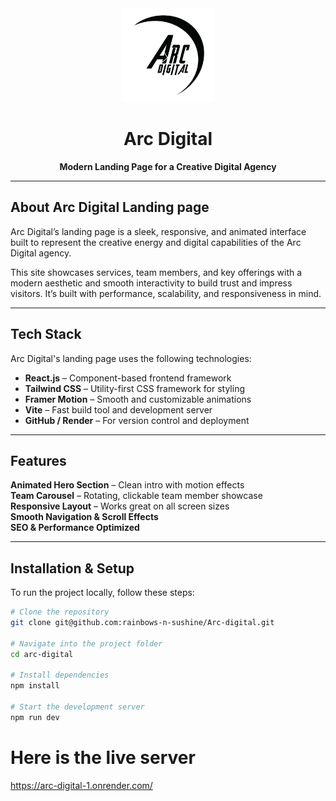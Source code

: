 <div align="center">
  <img src="./src/assets/logo.png" alt="Arc Digital Logo" width="150">
  <h1>Arc Digital</h1>
  <p><strong>Modern Landing Page for a Creative Digital Agency</strong></p>
</div>

---

## About Arc Digital Landing page

Arc Digital’s landing page is a sleek, responsive, and animated interface built to represent the creative energy and digital capabilities of the Arc Digital agency.

This site showcases services, team members, and key offerings with a modern aesthetic and smooth interactivity to build trust and impress visitors. It’s built with performance, scalability, and responsiveness in mind.

---

## Tech Stack

Arc Digital's landing page uses the following technologies:

- **React.js** – Component-based frontend framework
- **Tailwind CSS** – Utility-first CSS framework for styling
- **Framer Motion** – Smooth and customizable animations
- **Vite** – Fast build tool and development server
- **GitHub / Render** – For version control and deployment

---

## Features

**Animated Hero Section** – Clean intro with motion effects  
 **Team Carousel** – Rotating, clickable team member showcase  
 **Responsive Layout** – Works great on all screen sizes  
 **Smooth Navigation & Scroll Effects**  
 **SEO & Performance Optimized**

---

## Installation & Setup

To run the project locally, follow these steps:

```bash
# Clone the repository
git clone git@github.com:rainbows-n-sushine/Arc-digital.git

# Navigate into the project folder
cd arc-digital

# Install dependencies
npm install

# Start the development server
npm run dev
```

# Here is the live server

https://arc-digital-1.onrender.com/
